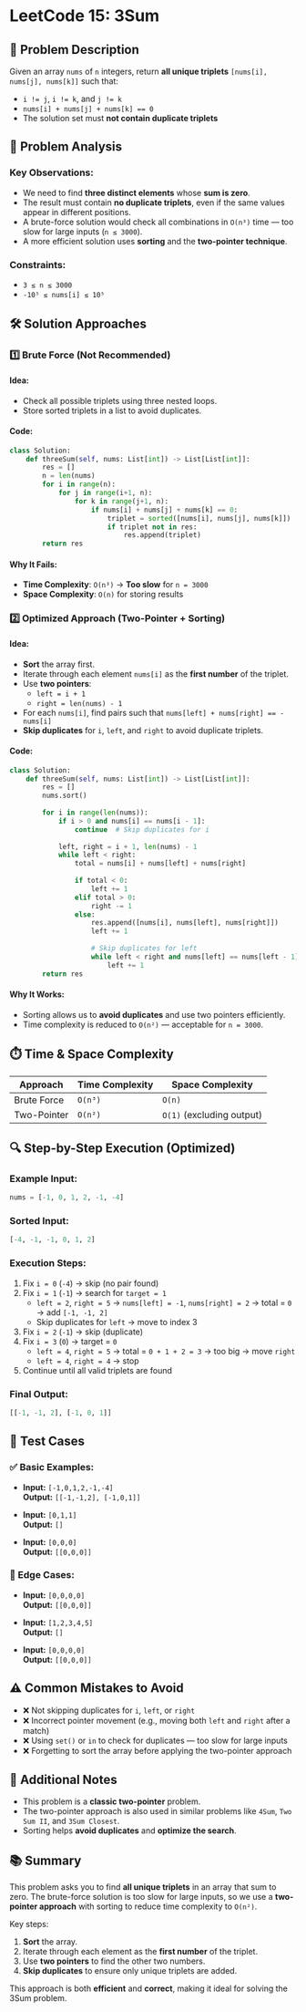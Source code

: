 # LeetCode 15: 3Sum

## 📌 Problem Description

Given an array `nums` of `n` integers, return **all unique triplets** `[nums[i], nums[j], nums[k]]` such that:
- `i != j`, `i != k`, and `j != k`
- `nums[i] + nums[j] + nums[k] == 0`
- The solution set must **not contain duplicate triplets**


## 🧠 Problem Analysis

### Key Observations:
- We need to find **three distinct elements** whose **sum is zero**.
- The result must contain **no duplicate triplets**, even if the same values appear in different positions.
- A brute-force solution would check all combinations in `O(n³)` time — too slow for large inputs (`n ≤ 3000`).
- A more efficient solution uses **sorting** and the **two-pointer technique**.

### Constraints:
- `3 ≤ n ≤ 3000`
- `-10⁵ ≤ nums[i] ≤ 10⁵`


## 🛠️ Solution Approaches

### 1️⃣ Brute Force (Not Recommended)

#### Idea:
- Check all possible triplets using three nested loops.
- Store sorted triplets in a list to avoid duplicates.

#### Code:
```python
class Solution:
    def threeSum(self, nums: List[int]) -> List[List[int]]:
        res = []
        n = len(nums)
        for i in range(n):
            for j in range(i+1, n):
                for k in range(j+1, n):
                    if nums[i] + nums[j] + nums[k] == 0:
                        triplet = sorted([nums[i], nums[j], nums[k]])
                        if triplet not in res:
                            res.append(triplet)
        return res
```

#### Why It Fails:
- **Time Complexity**: `O(n³)` → **Too slow** for `n = 3000`
- **Space Complexity**: `O(n)` for storing results



### 2️⃣ Optimized Approach (Two-Pointer + Sorting)

#### Idea:
- **Sort** the array first.
- Iterate through each element `nums[i]` as the **first number** of the triplet.
- Use **two pointers**:
  - `left = i + 1`
  - `right = len(nums) - 1`
- For each `nums[i]`, find pairs such that `nums[left] + nums[right] == -nums[i]`
- **Skip duplicates** for `i`, `left`, and `right` to avoid duplicate triplets.

#### Code:
```python
class Solution:
    def threeSum(self, nums: List[int]) -> List[List[int]]:
        res = []
        nums.sort()
        
        for i in range(len(nums)):
            if i > 0 and nums[i] == nums[i - 1]:
                continue  # Skip duplicates for i
            
            left, right = i + 1, len(nums) - 1
            while left < right:
                total = nums[i] + nums[left] + nums[right]
                
                if total < 0:
                    left += 1
                elif total > 0:
                    right -= 1
                else:
                    res.append([nums[i], nums[left], nums[right]])
                    left += 1
                    
                    # Skip duplicates for left
                    while left < right and nums[left] == nums[left - 1]:
                        left += 1
        return res
```

#### Why It Works:
- Sorting allows us to **avoid duplicates** and use two pointers efficiently.
- Time complexity is reduced to `O(n²)` — acceptable for `n = 3000`.


## ⏱️ Time & Space Complexity

| Approach | Time Complexity | Space Complexity |
|---------|------------------|------------------|
| Brute Force | `O(n³)` | `O(n)` |
| Two-Pointer | `O(n²)` | `O(1)` (excluding output) |



## 🔍 Step-by-Step Execution (Optimized)

### Example Input:
```python
nums = [-1, 0, 1, 2, -1, -4]
```

### Sorted Input:
```python
[-4, -1, -1, 0, 1, 2]
```

### Execution Steps:
1. Fix `i = 0` (`-4`) → skip (no pair found)
2. Fix `i = 1` (`-1`) → search for `target = 1`
   - `left = 2`, `right = 5` → `nums[left] = -1`, `nums[right] = 2` → total = `0` → add `[-1, -1, 2]`
   - Skip duplicates for `left` → move to index 3
3. Fix `i = 2` (`-1`) → skip (duplicate)
4. Fix `i = 3` (`0`) → target = `0`
   - `left = 4`, `right = 5` → total = `0 + 1 + 2 = 3` → too big → move `right`
   - `left = 4`, `right = 4` → stop
5. Continue until all valid triplets are found

### Final Output:
```python
[[-1, -1, 2], [-1, 0, 1]]
```



## 🧪 Test Cases

### ✅ Basic Examples:
- **Input:** `[-1,0,1,2,-1,-4]`  
  **Output:** `[[-1,-1,2], [-1,0,1]]`

- **Input:** `[0,1,1]`  
  **Output:** `[]`

- **Input:** `[0,0,0]`  
  **Output:** `[[0,0,0]]`

### 🧪 Edge Cases:
- **Input:** `[0,0,0,0]`  
  **Output:** `[[0,0,0]]`

- **Input:** `[1,2,3,4,5]`  
  **Output:** `[]`

- **Input:** `[0,0,0,0]`  
  **Output:** `[[0,0,0]]`

## ⚠️ Common Mistakes to Avoid

- ❌ Not skipping duplicates for `i`, `left`, or `right`
- ❌ Incorrect pointer movement (e.g., moving both `left` and `right` after a match)
- ❌ Using `set()` or `in` to check for duplicates — too slow for large inputs
- ❌ Forgetting to sort the array before applying the two-pointer approach

## 🧩 Additional Notes

- This problem is a **classic two-pointer** problem.
- The two-pointer approach is also used in similar problems like `4Sum`, `Two Sum II`, and `3Sum Closest`.
- Sorting helps **avoid duplicates** and **optimize the search**.

## 📚 Summary

This problem asks you to find **all unique triplets** in an array that sum to zero. The brute-force solution is too slow for large inputs, so we use a **two-pointer approach** with sorting to reduce time complexity to `O(n²)`.

Key steps:
1. **Sort** the array.
2. Iterate through each element as the **first number** of the triplet.
3. Use **two pointers** to find the other two numbers.
4. **Skip duplicates** to ensure only unique triplets are added.

This approach is both **efficient** and **correct**, making it ideal for solving the 3Sum problem.